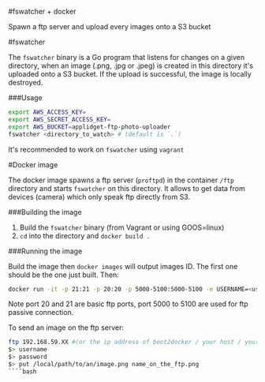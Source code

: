 #fswatcher + docker

Spawn a ftp server and upload every images onto a S3 bucket

#fswatcher

The `fswatcher` binary is a Go program that listens for changes on a given directory, when an image (.png, .jpg or .jpeg) is created in this directory it's uploaded onto a S3 bucket. If the upload is successful, the image is locally destroyed.

###Usage

````bash
export AWS_ACCESS_KEY=
export AWS_SECRET_ACCESS_KEY=
export AWS_BUCKET=applidget-ftp-photo-uploader
fswatcher <directory_to_watch> # (default is `.`)
````

It's recommended to work on `fswatcher` using `vagrant`

#Docker image

The docker image spawns a ftp server (`proftpd`) in the container `/ftp` directory and starts `fswatcher` on this directory. It allows to get data from devices (camera) which only speak ftp directly from S3. 

###Building the image

1. Build the `fswatcher` binary (from Vagrant or using GOOS=linux)
2. `cd` into the directory and `docker build .`

###Running the image

Build the image then `docker images` will output images ID. The first one should be the one just built. Then:

````bash
docker run -it -p 21:21 -p 20:20 -p 5000-5100:5000-5100 -e USERNAME=<username> -e PASSWORD=<password> -e AWS_SECRET_ACCESS_KEY=<secret_key> -e AWS_ACCESS_KEY=<access_key> -e AWS_BUCKET=<bucket_name> <image_id>
````

Note port 20 and 21 are basic ftp ports, port 5000 to 5100 are used for ftp passive connection.

To send an image on the ftp server:

````bash
ftp 192.168.59.XX #(or the ip address of boot2docker / your host / your VM )
$> username
$> password
$> put /local/path/to/an/image.png name_on_the_ftp.png
````bash


 